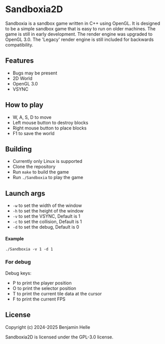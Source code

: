 # Sandboxia2D

Sandboxia is a sandbox game written in C++ using OpenGL. It is designed to be a simple sandbox game that is easy to run on older machines. The game is still in early development. The render engine was upgraded to OpenGL 3.0. The 'Legacy' render engine is still included for backwards compatibility.

## Features
- Bugs may be present
- 2D World
- OpenGL 3.0
- VSYNC

## How to play

- W, A, S, D to move
- Left mouse button to destroy blocks
- Right mouse button to place blocks
- F1 to save the world

## Building
- Currently only Linux is supported
- Clone the repository
- Run `make` to build the game
- Run `./Sandboxia` to play the game

## Launch args

- `-w` to set the width of the window
- `-h` to set the height of the window
- `-v` to set the VSYNC, Default is 1
- `-c` to set the collision, Default is 1
- `-d` to set the debug, Default is 0

#### Example

`./Sandboxia -v 1 -d 1`

### For debug

Debug keys:

- P to print the player position
- O to print the selector position
- T to print the current tile data at the cursor
- F to print the current FPS

## License
Copyright (c) 2024-2025 Benjamin Helle

Sandboxia2D is licensed under the GPL-3.0 license.
